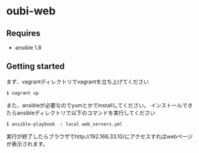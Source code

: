 oubi-web
=================

## Requires

* ansible 1.8

## Getting started

まず、vagrantディレクトリでvagrantを立ち上げてください

  ```bash
  $ vagrant up
  ```

また、ansibleが必要なのでyumとかでinstallしてください。
インストールできたらansibleディレクトリで以下のコマンドを実行してください

  ```bash
  $ ansible-playbook -i local web_servers.yml
  ```
実行が終了したらブラウザでhttp://192.168.33.10/にアクセスすればwebページが表示されます。
